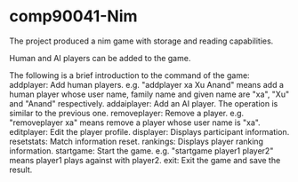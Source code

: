 # comp90041-Nim
The project produced a nim game with storage and reading capabilities.

Human and AI players can be added to the game.

The following is a brief introduction to the command of the game:
addplayer: Add human players. e.g. "addplayer xa Xu Anand" means add a human player whose user name, family name and given name are "xa", "Xu" and "Anand" respectively.
addaiplayer: Add an AI player. The operation is similar to the previous one.
removeplayer: Remove a player. e.g. "removeplayer xa" means remove a player whose user name is "xa".
editplayer: Edit the player profile.
displayer: Displays participant information.
resetstats: Match information reset.
rankings: Displays player ranking information.
startgame: Start the game. e.g. "startgame player1 player2" means player1 plays against with player2.
exit: Exit the game and save the result.
